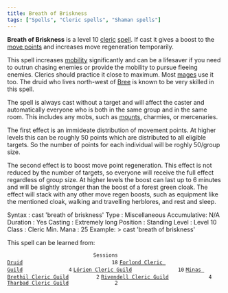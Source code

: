 ```yaml
---
title: Breath of Briskness
tags: ["Spells", "Cleric spells", "Shaman spells"]
---
```

**Breath of Briskness** is a level 10 [cleric](cleric "wikilink")
[spell](spell "wikilink"). If cast it gives a boost to the [move
points](Movement_Points "wikilink") and increases move regeneration
temporarily.

This spell increases [mobility](mobility "wikilink") significantly and
can be a lifesaver if you need to outrun chasing enemies or provide the
mobility to pursue fleeing enemies. Clerics should practice it close to
maximum. Most [mages](mage "wikilink") use it too. The druid who lives
north-west of [Bree](Bree "wikilink") is known to be very skilled in
this spell.

The spell is always cast without a target and will affect the caster and
automatically everyone who is both in the same group and in the same
room. This includes any mobs, such as [mounts](Mount "wikilink"),
charmies, or mercenaries.

The first effect is an immideate distribution of movement points. At
higher levels this can be roughly 50 points which are distributed to all
eligible targets. So the number of points for each individual will be
roghly 50/group size.

The second effect is to boost move point regeneration. This effect is
not reduced by the number of targets, so everyone will receive the full
effect regardless of group size. At higher levels the boost can last up
to 6 minutes and will be slightly stronger than the boost of a forest
green cloak. The effect will stack with any other move regen boosts,
such as equipment like the mentioned cloak, walking and travelling
herblores, and rest and sleep.

Syntax : cast 'breath of briskness' Type : Miscellaneous Accumulative:
N/A Duration : Yes Casting : Extremely long Position : Standing Level :
Level 10 Class : Cleric Min. Mana : 25 Example: \> cast 'breath of
briskness'

This spell can be learned from:

`                            Sessions `
[`Druid`](Druid "wikilink")`                             18`
[`Forlond Cleric Guild`](Forlond_Cleric_Guild "wikilink")`               4`
[`Lórien Cleric Guild`](Lórien_Cleric_Guild "wikilink")`               10`
[`Minas Brethil Cleric Guild`](Minas_Brethil_Cleric_Guild "wikilink")`         2`
[`Rivendell Cleric Guild`](Rivendell_Cleric_Guild "wikilink")`             4`
[`Tharbad Cleric Guild`](Tharbad_Cleric_Guild "wikilink")`               2`
  